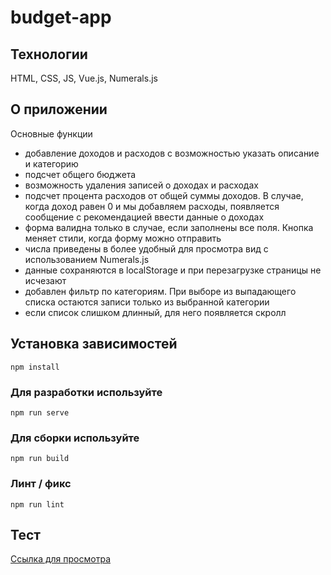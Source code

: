 # budget-app

## Технологии

HTML, CSS, JS, Vue.js, Numerals.js

## О приложении

Основные функции
- добавление доходов и расходов с возможностью указать описание и категорию
- подсчет общего бюджета
- возможность удаления записей о доходах и расходах
- подсчет процента расходов от общей суммы доходов. В случае, когда доход равен 0 и мы добавляем расходы, появляется сообщение с рекомендацией ввести данные о доходах
- форма валидна только в случае, если заполнены все поля. Кнопка меняет стили, когда форму можно отправить
- числа приведены в более удобный для просмотра вид с использованием Numerals.js
- данные сохраняются в localStorage и при перезагрузке страницы не исчезают
- добавлен фильтр по категориям. При выборе из выпадающего списка остаются записи только из выбранной категории
- если список слишком длинный, для него появляется скролл

## Установка зависимостей

```
npm install
```

### Для разработки используйте

```
npm run serve
```

### Для сборки используйте

```
npm run build
```

### Линт / фикс

```
npm run lint
```
## Тест
[Ссылка для просмотра](https://varyalikhanina.github.io/budget-app/)
